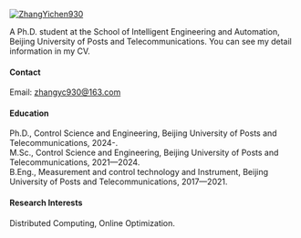 

[![ZhangYichen930](https://img.shields.io/badge/senli1073-github-blue?logo=github)](https://github.com/ZhangYichen930)

A Ph.D. student at the School of Intelligent Engineering and Automation, Beijing University of Posts and Telecommunications. You can see my detail information in my CV.

#### Contact

Email: zhangyc930@163.com

#### Education
Ph.D., Control Science and Engineering, Beijing University of Posts and Telecommunications, 2024-.\
M.Sc., Control Science and Engineering, Beijing University of Posts and Telecommunications, 2021—2024.\
B.Eng., Measurement and control technology and Instrument, Beijing University of Posts and Telecommunications, 2017—2021.

#### Research Interests
Distributed Computing, Online Optimization.


